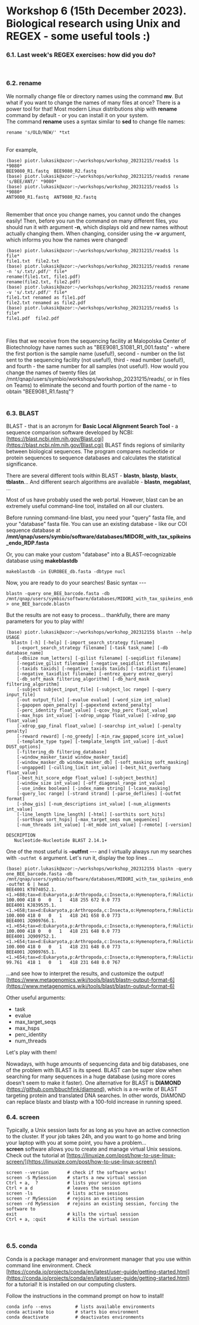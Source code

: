 # Workshop 6 (15th December 2023). Biological research using Unix and REGEX - some useful tools :)

### 6.1. Last week's REGEX exercises: how did you do?
&nbsp;  



### 6.2. rename
We normally change file or directory names using the command **mv**.
But what if you want to change the names of many files at once? There is a power tool for that!
Most modern Linux distributions ship with **rename** command by default - or you can install it on your system.
&nbsp;   
The command **rename** uses a syntax similar to **sed** to change file names:
```
rename 's/OLD/NEW/' *txt
```
&nbsp;   
For example, 
```
(base) piotr.lukasik@azor:~/workshops/workshop_20231215/reads$ ls *9080*
BEE9080_R1.fastq  BEE9080_R2.fastq
(base) piotr.lukasik@azor:~/workshops/workshop_20231215/reads$ rename 's/BEE/ANT/' *9080*
(base) piotr.lukasik@azor:~/workshops/workshop_20231215/reads$ ls *9080*
ANT9080_R1.fastq  ANT9080_R2.fastq
```
&nbsp;   
Remember that once you change names, you cannot undo the changes easily! Then, before you run the command on many different files, you should run it with argument **-n**, which displays old and new names without actually changing them. When changing, consider using the **-v** argument, which informs you how the names were changed!
```
(base) piotr.lukasik@azor:~/workshops/workshop_20231215/reads$ ls file*
file1.txt  file2.txt
(base) piotr.lukasik@azor:~/workshops/workshop_20231215/reads$ rename -n 's/.txt/.pdf/' file*
rename(file1.txt, file1.pdf)
rename(file2.txt, file2.pdf)
(base) piotr.lukasik@azor:~/workshops/workshop_20231215/reads$ rename -v 's/.txt/.pdf/' file*
file1.txt renamed as file1.pdf
file2.txt renamed as file2.pdf
(base) piotr.lukasik@azor:~/workshops/workshop_20231215/reads$ ls file*
file1.pdf  file2.pdf
```
&nbsp;   

Files that we receive from the sequencing facility at Malopolska Center of Biotechnology have names such as "BEE9081_S1081_R1_001.fastq" - 
where the first portion is the sample name (useful!), second - number on the list sent to the sequencing facility (not useful!), third - read number (useful!), and fourth - the same number for all samples (not useful!). 
How would you change the names of twenty files (at /mnt/qnap/users/symbio/workshops/workshop_20231215/reads/, or in files on Teams) to eliminate the second and fourth portion of the name - to obtain "BEE9081_R1.fastq"?  
&nbsp;  

### 6.3. BLAST
BLAST - that is an acronym for **Basic Local Alignment Search Tool** - a sequence comparison software developed by NCBI:[https://blast.ncbi.nlm.nih.gov/Blast.cgi](https://blast.ncbi.nlm.nih.gov/Blast.cgi)
BLAST finds regions of similarity between biological sequences. The program compares nucleotide or protein sequences to sequence databases and calculates the statistical significance.

There are several different tools within BLAST - **blastn**, **blastp**, **blastx**, **tblastn**...
And different search algorithms are available - **blastn**, **megablast**, ...

Most of us have probably used the web portal. However, blast can be an extremely useful command-line tool, installed on all our clusters.

Before running command-line blast, you need your "query" fasta file, and your "database" fasta file. You can use an existing database - like our COI sequence database at **/mnt/qnap/users/symbio/software/databases/MIDORI_with_tax_spikeins_endo_RDP.fasta**

Or, you can make your custom "database" into a BLAST-recognizable database using **makeblastdb**

```
makeblastdb -in EUROBEE_db.fasta -dbtype nucl
```

Now, you are ready to do your searches! Basic syntax ---
```
blastn -query one_BEE_barcode.fasta -db /mnt/qnap/users/symbio/software/databases/MIDORI_with_tax_spikeins_endo_RDP.fasta > one_BEE_barcode.blastn
```

But the results are not easy to process... thankfully, there are many parameters for you to play with!

```
(base) piotr.lukasik@azor:~/workshops/workshop_20231215$ blastn --help
USAGE
  blastn [-h] [-help] [-import_search_strategy filename]
    [-export_search_strategy filename] [-task task_name] [-db database_name]
    [-dbsize num_letters] [-gilist filename] [-seqidlist filename]
    [-negative_gilist filename] [-negative_seqidlist filename]
    [-taxids taxids] [-negative_taxids taxids] [-taxidlist filename]
    [-negative_taxidlist filename] [-entrez_query entrez_query]
    [-db_soft_mask filtering_algorithm] [-db_hard_mask filtering_algorithm]
    [-subject subject_input_file] [-subject_loc range] [-query input_file]
    [-out output_file] [-evalue evalue] [-word_size int_value]
    [-gapopen open_penalty] [-gapextend extend_penalty]
    [-perc_identity float_value] [-qcov_hsp_perc float_value]
    [-max_hsps int_value] [-xdrop_ungap float_value] [-xdrop_gap float_value]
    [-xdrop_gap_final float_value] [-searchsp int_value] [-penalty penalty]
    [-reward reward] [-no_greedy] [-min_raw_gapped_score int_value]
    [-template_type type] [-template_length int_value] [-dust DUST_options]
    [-filtering_db filtering_database]
    [-window_masker_taxid window_masker_taxid]
    [-window_masker_db window_masker_db] [-soft_masking soft_masking]
    [-ungapped] [-culling_limit int_value] [-best_hit_overhang float_value]
    [-best_hit_score_edge float_value] [-subject_besthit]
    [-window_size int_value] [-off_diagonal_range int_value]
    [-use_index boolean] [-index_name string] [-lcase_masking]
    [-query_loc range] [-strand strand] [-parse_deflines] [-outfmt format]
    [-show_gis] [-num_descriptions int_value] [-num_alignments int_value]
    [-line_length line_length] [-html] [-sorthits sort_hits]
    [-sorthsps sort_hsps] [-max_target_seqs num_sequences]
    [-num_threads int_value] [-mt_mode int_value] [-remote] [-version]

DESCRIPTION
   Nucleotide-Nucleotide BLAST 2.14.1+
```

One of the most useful is **-outfmt** --- and I virtually always run my searches with `-outfmt 6` argument. Let's run it, display the top lines ...
```
(base) piotr.lukasik@azor:~/workshops/workshop_20231215$ blastn -query one_BEE_barcode.fasta -db /mnt/qnap/users/symbio/software/databases/MIDORI_with_tax_spikeins_endo_RDP.fasta -outfmt 6 | head
BEE4001	KT074052.1.<1.>688;tax=d:Eukaryota,p:Arthropoda,c:Insecta,o:Hymenoptera,f:Halictidae,g:Lasioglossum,s:Lasioglossum_calceatum	100.000	418	0	0	1	418	255	672	0.0	773
BEE4001	KJ839535.1.<1.>658;tax=d:Eukaryota,p:Arthropoda,c:Insecta,o:Hymenoptera,f:Halictidae,g:Lasioglossum,s:Lasioglossum_calceatum	100.000	418	0	0	1	418	241	658	0.0	773
BEE4001	JQ909766.1.<1.>654;tax=d:Eukaryota,p:Arthropoda,c:Insecta,o:Hymenoptera,f:Halictidae,g:Lasioglossum,s:Lasioglossum_albipes	100.000	418	0	0	1	418	231	648	0.0	773
BEE4001	JQ909752.1.<1.>654;tax=d:Eukaryota,p:Arthropoda,c:Insecta,o:Hymenoptera,f:Halictidae,g:Lasioglossum,s:Lasioglossum_albipes	100.000	418	0	0	1	418	231	648	0.0	773
BEE4001	JQ909765.1.<1.>654;tax=d:Eukaryota,p:Arthropoda,c:Insecta,o:Hymenoptera,f:Halictidae,g:Lasioglossum,s:Lasioglossum_albipes	99.761	418	1	0	1	418	231	648	0.0	767
```
...and see how to interpret the results, and customize the output! [https://www.metagenomics.wiki/tools/blast/blastn-output-format-6](https://www.metagenomics.wiki/tools/blast/blastn-output-format-6)
&nbsp;   

Other useful arguments:
* task
* evalue
* max_target_seqs
* max_hsps
* perc_identity
* num_threads
&nbsp;   

Let's play with them!

Nowadays, with huge amounts of sequencing data and big databases, one of the problem with BLAST is its speed. BLAST can be super slow when searching for many sequences in a huge database (using more cores doesn't seem to make it faster). One alternative for BLAST is **DIAMOND** (https://github.com/bbuchfink/diamond), which is a re-write of BLAST targeting protein and translated DNA searches. In other words, DIAMOND can replace blastx and blastp with a 100-fold increase in running speed.    

### 6.4. screen
Typically, a Unix session lasts for as long as you have an active connection to the cluster. If your job takes 24h, and you want to go home and bring your laptop with you at some point, you have a problem...   
**screen** software allows you to create and manage virtual Unix sessions. Check out the tutorial at [https://linuxize.com/post/how-to-use-linux-screen/](https://linuxize.com/post/how-to-use-linux-screen/)
&nbsp;   

```
screen --version       # check if the software works!
screen -S MySession    # starts a new virtual session
Ctrl + a,  ?           # lists your various options
Ctrl + a d             # leaves the session
screen -ls             # lists active sessions
screen -r MySession    # rejoins an existing session
screen -rd MySession   # rejoins an existing session, forcing the software to 
exit                   # kills the virtual session
Ctrl + a, :quit        # kills the virtual session
```  
&nbsp;  


### 6.5. conda
Conda is a package manager and environment manager that you use within command line environment. 
Check [https://conda.io/projects/conda/en/latest/user-guide/getting-started.html](https://conda.io/projects/conda/en/latest/user-guide/getting-started.html) for a tutorial!
It is installed on our computing clusters.
  
Follow the instructions in the command prompt on how to install!

```
conda info --envs         # lists available environments
conda activate bio        # starts bio environment
conda deactivate          # deactivates environments
```
&nbsp;

  
